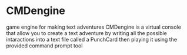 # CMDengine
game engine for making text adventures
CMDengine is a virtual console that allow you to create a text adventure by writing all the possible intaractions into a text file called a PunchCard then playing it using the provided command prompt tool
